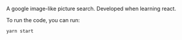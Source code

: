 A google image-like picture search. Developed when learning react.

To run the code, you can run:

```
yarn start
```
